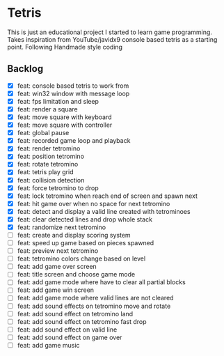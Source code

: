 # Tetris

This is just an educational project I started to learn game programming. Takes inspiration from YouTube/javidx9 console based tetris as a starting point. Following Handmade style coding

## Backlog
- [x] feat: console based tetris to work from
- [x] feat: win32 window with message loop
- [x] feat: fps limitation and sleep
- [x] feat: render a square
- [x] feat: move square with keyboard
- [x] feat: move square with controller
- [x] feat: global pause
- [x] feat: recorded game loop and playback
- [x] feat: render tetromino
- [x] feat: position tetromino
- [x] feat: rotate tetromino
- [x] feat: tetris play grid
- [x] feat: collision detection
- [x] feat: force tetromino to drop
- [x] feat: lock tetromino when reach end of screen and spawn next
- [x] feat: hit game over when no space for next tetromino
- [x] feat: detect and display a valid line created with tetrominoes
- [x] feat: clear detected lines and drop whole stack
- [x] feat: randomize next tetromino
- [ ] feat: create and display scoring system
- [ ] feat: speed up game based on pieces spawned
- [ ] feat: preview next tetromino
- [ ] feat: tetromino colors change based on level
- [ ] feat: add game over screen
- [ ] feat: title screen and choose game mode
- [ ] feat: add game mode where have to clear all partial blocks 
- [ ] feat: add game win screen
- [ ] feat: add game mode where valid lines are not cleared
- [ ] feat: add sound effects on tetromino move and rotate
- [ ] feat: add sound effect on tetromino land
- [ ] feat: add sound effect on tetromino fast drop
- [ ] feat: add sound effect on valid line
- [ ] feat: add sound effect on game over
- [ ] feat: add game music